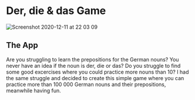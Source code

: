 # Der, die & das Game

![Screenshot 2020-12-11 at 22 03 09](https://user-images.githubusercontent.com/63554567/101954918-36f93b00-3bfd-11eb-85b7-5d6494f324db.png)

## The App

Are you struggling to learn the prepositions for the German nouns? You never have an idea if the noun is der, die or das? Do you struggle to find some good excercises where you could practice more nouns than 10? I had the same struggle and decided to create this simple game where you can practice more than 100 000 German nouns and their prepositions, meanwhile having fun.
